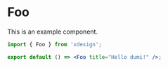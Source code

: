 # Foo

This is an example component.

```jsx
import { Foo } from 'xdesign';

export default () => <Foo title="Hello dumi!" />;
```
